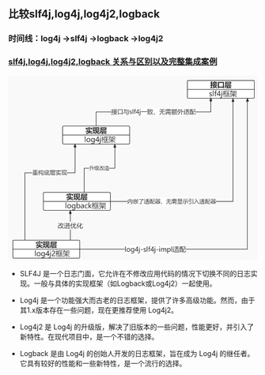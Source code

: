 ## 比较slf4j,log4j,log4j2,logback

###  时间线：log4j ->slf4j ->logback ->log4j2

###  [slf4j,log4j,log4j2,logback 关系与区别以及完整集成案例](https://blog.csdn.net/madness1010/article/details/128332275)

![img.png](img.png) 

- SLF4J 是一个日志门面，它允许在不修改应用代码的情况下切换不同的日志实现。一般与具体的实现框架（如Logback或Log4j2）一起使用。

- Log4j 是一个功能强大而古老的日志框架，提供了许多高级功能。然而，由于其1.x版本存在一些问题，现在更推荐使用 Log4j2。

- Log4j2 是 Log4j 的升级版，解决了旧版本的一些问题，性能更好，并引入了新特性。在现代项目中，是一个不错的选择。

- Logback 是由 Log4j 的创始人开发的日志框架，旨在成为 Log4j 的继任者。它具有较好的性能和一些新特性，是一个流行的选择。
